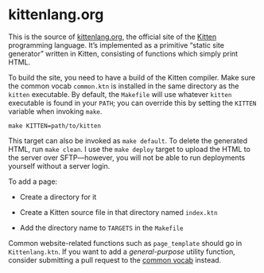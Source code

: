 # kittenlang.org

This is the source of [kittenlang.org][kittenlang], the official site of the
[Kitten][kitten] programming language. It’s implemented as a primitive “static
site generator” written in Kitten, consisting of functions which simply print
HTML.

To build the site, you need to have a build of the Kitten compiler. Make sure
the common vocab `common.ktn` is installed in the same directory as the `kitten`
executable. By default, the `Makefile` will use whatever `kitten` executable is
found in your `PATH`; you can override this by setting the `KITTEN` variable
when invoking `make`.

```
make KITTEN=path/to/kitten
```

This target can also be invoked as `make default`. To delete the generated HTML,
run `make clean`. I use the `make deploy` target to upload the HTML to the
server over SFTP—however, you will not be able to run deployments yourself
without a server login.

To add a page:

* Create a directory for it

* Create a Kitten source file in that directory named `index.ktn`

* Add the directory name to `TARGETS` in the `Makefile`

Common website-related functions such as `page_template` should go in
`Kittenlang.ktn`. If you want to add a *general-purpose* utility function,
consider submitting a pull request to the [common vocab][common] instead.

[common]: https://github.com/evincarofautumn/kitten/blob/master/common.ktn
[kitten]: https://github.com/evincarofautumn/kitten
[kittenlang]: http://kittenlang.org/
